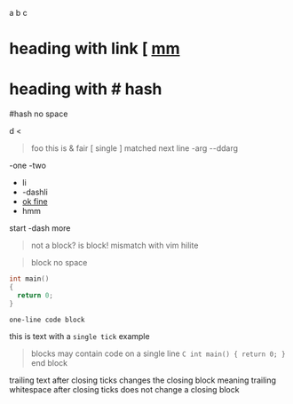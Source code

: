 a
b
c

# heading with link [ [mm](http://rufe.org/)
# heading with # hash
#hash no space

d
<
> foo
this is & fair
[ single
] matched next line
-arg
--ddarg

-one
-two

- li
- -dashli
- [ok fine][]
 - hmm

start -dash more

 > not a block? is block! mismatch with vim hilite

>block no space

```C
int main()
{
  return 0;
}
```

``` one-line code block ```

this is text with a `single tick` example

> blocks may contain code on a single line ```C int main() { return 0; } ``` 
end block

trailing text after closing ticks changes the closing block meaning
trailing whitespace after closing ticks does not change a closing block

[ok fine]: http://rufe.org

